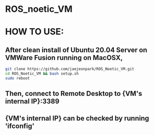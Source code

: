 # ROS_noetic_VM

# HOW TO USE:
## After clean install of Ubuntu 20.04 Server on VMWare Fusion running on MacOSX,
```bash
git clone https://github.com/jaejeonpark/ROS_Noetic_VM.git 
cd ROS_Noetic_VM && bash setup.sh
sudo reboot
```
## Then, connect to Remote Desktop to {VM's internal IP}:3389
## {VM's internal IP} can be checked by running 'ifconfig'
